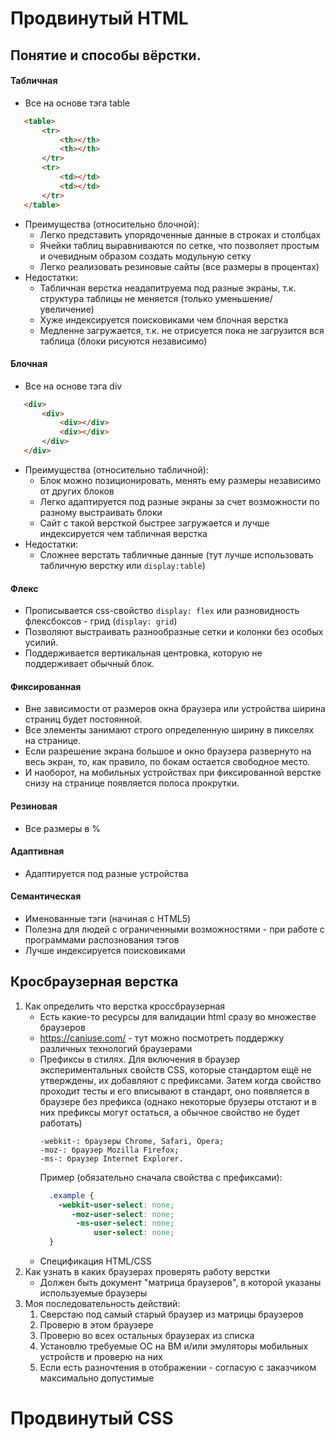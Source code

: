 # Продвинутый HTML

## Понятие и способы вёрстки.

#### Табличная
+ Все на основе тэга table
```html
   <table>
       <tr>
           <th></th>
           <th></th>
       </tr>
       <tr>
           <td></td>
           <td></td>
       </tr>
   </table>
```
+ Преимущества (относительно блочной): 
    + Легко представить упорядоченные данные в строках и столбцах
    + Ячейки таблиц выравниваются по сетке, что позволяет простым и очевидным образом создать модульную сетку
    + Легко реализовать резиновые сайты (все размеры в процентах)
+ Недостатки:
    + Табличная верстка неадапитруема под разные экраны, т.к. структура таблицы не меняется (только уменьшение/увеличение)
    + Хуже индексируется поисковиками чем блочная верстка
    + Медленне загружается, т.к. не отрисуется пока не загрузится вся таблица (блоки рисуются независимо)

#### Блочная
+ Все на основе тэга div
```html
   <div>
       <div>
           <div></div>
           <div></div>
       </div>
   </div>
```
+ Преимущества (относительно табличной): 
    + Блок можно позиционировать, менять ему размеры независимо от других блоков
    + Легко адаптируется под разные экраны за счет возможности по разному выстраивать блоки
    + Сайт с такой версткой быстрее загружается и лучше индексируется чем табличная верстка
+ Недостатки:
    + Сложнее верстать табличные данные (тут лучше использовать табличную верстку или ```display:table```)
    
#### Флекс
+ Прописывается css-свойство ```display: flex``` или разновидность флексбоксов - грид (```display: grid```)
+ Позволяют выстраивать разнообразные сетки и колонки без особых усилий. 
+ Поддерживается вертикальная центровка, которую не поддерживает обычный блок.


#### Фиксированная
+ Вне зависимости от размеров окна браузера или устройства ширина страниц будет постоянной. 
+ Все элементы занимают строго определенную ширину в пикселях на странице. 
+ Если разрешение экрана большое и окно браузера развернуто на весь экран, то, как правило, по бокам остается свободное место. 
+ И наоборот, на мобильных устройствах при фиксированной верстке снизу на странице появляется полоса прокрутки.

#### Резиновая
+ Все размеры в %

#### Адаптивная
+ Адаптируется под разные устройства

#### Семантическая
 + Именованные тэги (начиная с HTML5)
 + Полезна для людей с ограниченными возможностями - при работе с программами распознования тэгов
 + Лучше индексируется поисковиками


## Кросбраузерная верстка
1. Как определить что верстка кроссбраузерная
    + Есть какие-то ресурсы для валидации html сразу во множестве браузеров
    + https://caniuse.com/ - тут можно посмотреть поддержку различных технологий браузерами
    + Префиксы в стилях. 
    Для включения в браузер экспериментальных свойств CSS, которые стандартом ещё не утверждены, их добавляют с префиксами.
    Затем когда свойство проходит тесты и его вписывают в стандарт, оно появляется в браузере без префикса 
    (однако некоторые брузеры отстают и в них префиксы могут остаться, а обычное свойство не будет работать) 
        ```
        -webkit-: браузеры Chrome, Safari, Opera;
        -moz-: браузер Mozilla Firefox;
        -ms-: браузер Internet Explorer.
        ```
        Пример (обязательно сначала свойства с префиксами):
        ```css
          .example {
            -webkit-user-select: none;
               -moz-user-select: none;
                -ms-user-select: none;
                    user-select: none;
          }
        ```
    + Спецификация HTML/CSS
1. Как узнать в каких браузерах проверять работу верстки
    + Должен быть документ "матрица браузеров", в которой указаны используемые браузеры 
1. Моя последовательность действий:
    1. Сверстаю под самый старый браузер из матрицы браузеров
    1. Проверю в этом браузере
    1. Проверю во всех остальных браузерах из списка
    1. Установлю требуемые ОС на ВМ и/или эмуляторы мобильных устройств и проверю на них
    1. Если есть разночтения в отображении - согласую с заказчиком максимально допустимые
    

# Продвинутый CSS
